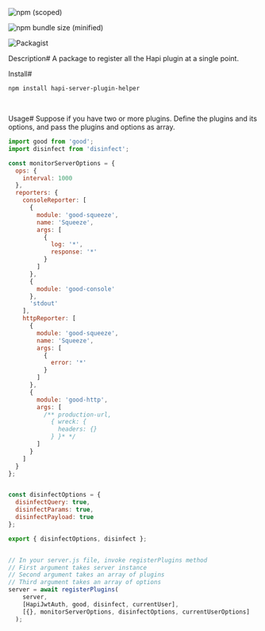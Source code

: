 
![npm (scoped)](https://img.shields.io/npm/v/hapi-server-plugin-helper.svg)

![npm bundle size (minified)](https://img.shields.io/bundlephobia/min/hapi-server-plugin-helper.svg)


![Packagist](https://img.shields.io/packagist/l/doctrine/hapi-server-plugin-helper.svg)

Description#
A package to register all the Hapi plugin at a single point.

Install#
```
npm install hapi-server-plugin-helper
```
<br/>

Usage#
Suppose if you have two or more plugins. Define the plugins and its options, and pass the plugins and options as array.

```javascript
import good from 'good';
import disinfect from 'disinfect';

const monitorServerOptions = {
  ops: {
    interval: 1000
  },
  reporters: {
    consoleReporter: [
      {
        module: 'good-squeeze',
        name: 'Squeeze',
        args: [
          {
            log: '*',
            response: '*'
          }
        ]
      },
      {
        module: 'good-console'
      },
      'stdout'
    ],
    httpReporter: [
      {
        module: 'good-squeeze',
        name: 'Squeeze',
        args: [
          {
            error: '*'
          }
        ]
      },
      {
        module: 'good-http',
        args: [
          /** production-url,
            { wreck: {
              headers: {}
            } }* */
        ]
      }
    ]
  }
};


const disinfectOptions = {
  disinfectQuery: true,
  disinfectParams: true,
  disinfectPayload: true
};

export { disinfectOptions, disinfect };


// In your server.js file, invoke registerPlugins method
// First argument takes server instance
// Second argument takes an array of plugins
// Third argument takes an array of options
server = await registerPlugins(
    server,
    [HapiJwtAuth, good, disinfect, currentUser],
    [{}, monitorServerOptions, disinfectOptions, currentUserOptions]
  );
```

